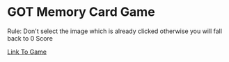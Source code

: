 # GOT Memory Card Game

Rule: Don't select the image which is already clicked otherwise you will fall back to 0 Score

[Link To Game](https://hsahu615.github.io/MemoryGame/)
